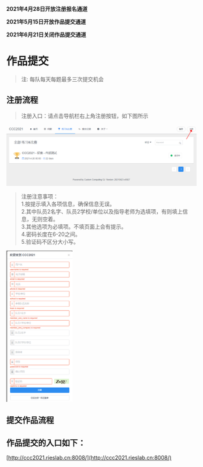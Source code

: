 **2021年4月28日开放注册报名通道**

**2021年5月15日开放作品提交通道**

**2021年6月21日关闭作品提交通道**


# 作品提交

>注: 每队每天每题最多三次提交机会

## 注册流程

>注册入口：请点击导航栏右上角注册按钮，如下图所示
>
>
>
![](./images/up1.png)
>
>
>
>注册注意事项：<br>
>1.按提示填入各项信息，确保信息无误。<br>
>2.其中队员2名字、队员2学校/单位以及指导老师为选填项，有则填上信息，无则空着。<br>
>3.其他选项为必填项。不填页面上会有提示。<br>
>4.密码长度在6-20之间。<br>
>5.验证码不区分大小写。<br>
>
>
>
![](./images/up2.png)

## 提交作品流程


## 作品提交的入口如下：

[http://ccc2021.rieslab.cn:8008/](http://ccc2021.rieslab.cn:8008/)
